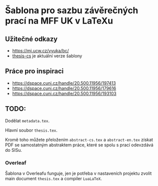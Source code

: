 # Šablona pro sazbu závěrečných prací na MFF UK v LaTeXu

## Užitečné odkazy

- https://mj.ucw.cz/vyuka/bc/
- [thesis-cs](https://gitlab.mff.cuni.cz/teaching/thesis-templates/thesis-cs) je aktuální verze šablony

## Práce pro inspiraci

- https://dspace.cuni.cz/handle/20.500.11956/197413
- https://dspace.cuni.cz/handle/20.500.11956/179616
- https://dspace.cuni.cz/handle/20.500.11956/193103


## TODO:

Dodělat `metadata.tex`.

Hlavní soubor `thesis.tex`.

Kromě toho můžete přeložením `abstract-cs.tex` a `abstract-en.tex` získat
PDF se samostatným abstraktem práce, které se spolu s prací odevzdává do SISu.


### Overleaf

Šablona v Overleafu funguje, jen je  potřeba v nastaveních projektu zvolit main
document `thesis.tex` a compiler `LuaLaTeX`.

